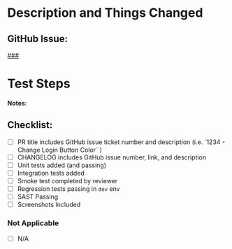 # Description and Things Changed

<!--
    Please include a summary of the change and which issue is fixed. Please also include relevant motivation and context. List technical changes that were done and dependencies that are required for this change.
-->

## GitHub Issue:

[###](https://github.com/crajapakshe/devops-tools/issues/###)

# Test Steps

<!--
Please describe the tests that you ran to verify your changes. Provide instructions so we can reproduce. Please also list any relevant details for your test configuration and relevant snapshots of testing that show the feature/fix is passing.

1. Step 1 of test
2. Step 2 of test
3. Relevant snapshots of the testing that show the feature/fix is behaving as expected

-->

**Notes**:

<!--
- list any dev or test notes here
-->

## Checklist:

- [ ] PR title includes GitHub issue ticket number and description (i.e. `1234 - Change Login Button Color``)
- [ ] CHANGELOG includes GitHub issue number, link, and description
- [ ] Unit tests added (and passing)
- [ ] Integration tests added
- [ ] Smoke test completed by reviewer
- [ ] Regression tests passing in `dev` env
- [ ] SAST Passing
- [ ] Screenshots Included

### Not Applicable

- [ ] N/A
